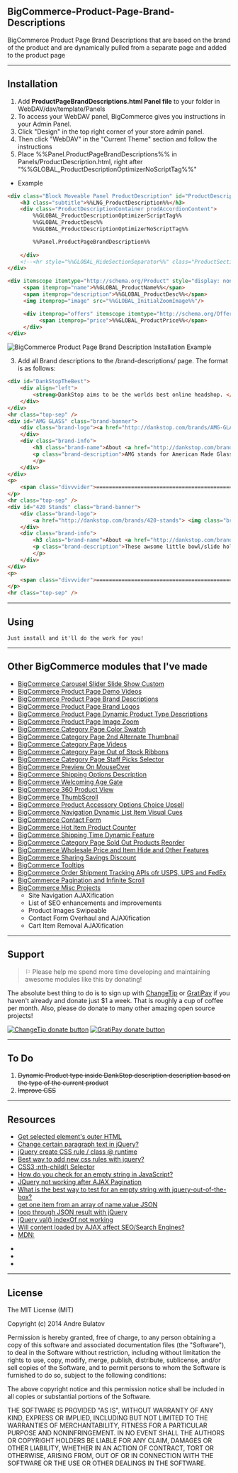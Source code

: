 ## BigCommerce-Product-Page-Brand-Descriptions

BigCommerce Product Page Brand Descriptions that are based on the brand of the product and are dynamically pulled from a separate page and added to the product page

------------------------------------------------------------------------------------

## Installation

1. Add **ProductPageBrandDescriptions.html Panel file** to your folder in WebDAV/dav/template/Panels  
  1. To access your WebDAV panel, BigCommerce gives you instructions in your Admin Panel.  
  2. Click "Design" in the top right corner of your store admin panel.  
  3. Then click "WebDAV" in the "Current Theme" section and follow the instructions
2. Place %%Panel.ProductPageBrandDescriptions%% in Panels/ProductDescription.html, right after "%%GLOBAL_ProductDescriptionOptimizerNoScriptTag%%"
  + Example
```HTML
<div class="Block Moveable Panel ProductDescription" id="ProductDescription">
    <h3 class="subtitle">%%LNG_ProductDescription%%</h3>
    <div class="ProductDescriptionContainer prodAccordionContent">
        %%GLOBAL_ProductDescriptionOptimizerScriptTag%%
        %%GLOBAL_ProductDesc%%
        %%GLOBAL_ProductDescriptionOptimizerNoScriptTag%%

        %%Panel.ProductPageBrandDescription%%
        
    </div>
    <!--<hr style="%%GLOBAL_HideSectionSeparator%%" class="ProductSectionSeparator" />-->
</div>

<div itemscope itemtype="http://schema.org/Product" style="display: none;"> 
     <span itemprop="name">%%GLOBAL_ProductName%%</span> 
     <span itemprop="description">%%GLOBAL_ProductDesc%%</span> 
     <img itemprop="image" src="%%GLOBAL_InitialZoomImage%%"/> 

     <div itemprop="offers" itemscope itemtype="http://schema.org/Offer"> 
          <span itemprop="price">%%GLOBAL_ProductPrice%%</span> 
     </div> 
</div>  
```

![BigCommerce Product Page Brand Description Installation Example](https://raw.githubusercontent.com/iamandrebulatov/BC-Product-Page-Brand-Descriptions/master/BC%20Product%20Page%20Brand%20Description%20Installation%20-%20Screen%20Shot%202015-02-28%20at%208.22.30%20PM.png "BigCommerce Product Page Brand Description Installation Example")



3. Add all Brand descriptions to the /brand-descriptions/ page.  The format is as follows:
```HTML
<div id="DankStopTheBest">
    <div align="left">
    	<strong>DankStop aims to be the worlds best online headshop. </strong>
    </div>
</div>
<hr class="top-sep" />
<div id="AMG GLASS" class="brand-banner">
    <div class="brand-logo"><a href="http://dankstop.com/brands/AMG-GLASS.html"> <img class="brand-image" src="http://cdn6.bigcommerce.com/s-ss4br/product_images/w/amglogo_1412039908__85126.jpg" alt="AMG Glass" height="100" /></a>
    </div>
    <div class="brand-info">
    	<h3 class="brand-name">About <a href="http://dankstop.com/brands/AMG-GLASS.html">AMG Glass</a></h3>
        <p class="brand-description">AMG stands for American Made Glass, and they stay true to the name. Their glass water pipes, concentrate rigs, and bubblers are all made out of thick borosilicate glass right here in the USA. Want an AMG product customized? Contact us by phone or email for to order an AMG piece in a style or color you don't see here. <a href="http://dankstop.com/brands/AMG-GLASS.html">Learn more about AMG Glass...</a>
        </p>
    </div>
</div>
<p>
	<span class="divvvider">===============================================================</span>
</p>
<hr class="top-sep" />
<div id="420 Stands" class="brand-banner">
    <div class="brand-logo">
    	<a href="http://dankstop.com/brands/420-stands"> <img class="brand-image" src="http://cdn6.bigcommerce.com/s-ss4br/product_images/h/420standslogo_1412039891__12902.png" alt="420 Stands" height="100" /></a>
    </div>
    <div class="brand-info">
	    <h3 class="brand-name">About <a href="http://dankstop.com/brands/420-stands">420 Stands</a></h3>
        <p class="brand-description">These awsome little bowl/slide holders will prevent that awful feeling of dropping a freshly packed slide on the ground. We've all been there, and the guys at 420Stands decided to do something about it. Made in a basement in California using a 3d Printer, these guys put their blood sweat and tears into individually printing each stand. Rest your dabber on the stand between hits to keep it from getting lint anall kinds of junk stuck to it. All 420 Stands are handmade and are uniquely different with naturally occurring bubbles and imperfections. While we think this makes them even more awesome, beauty is in the eye of the beholder. If you receive a stand you are not 100% happy with for whatever reason just contact us and we will take care of it. Return your stand within thirty (30) days and we will gladly exchange it for another color, size, or model. <a href="http://dankstop.com/brands/420-stands">Learn more about 420 Stands...</a>
        </p>
    </div>
</div>
<p>
	<span class="divvvider">===============================================================</span>
</p>
<hr class="top-sep" />
```


------------------------------------------------------------------------------------

## Using


    Just install and it'll do the work for you!

------------------------------------------------------------------------------------

## Other BigCommerce modules that I've made

* [BigCommerce Carousel Slider Slide Show Custom](https://github.com/iamandrebulatov/BC-Carousel-Slider-Slide-Show-Custom)
* [BigCommerce Product Page Demo Videos](https://github.com/iamandrebulatov/BigCommerce-Product-Page-Demo-Videos)
* [BigCommerce Product Page Brand Descriptions](https://github.com/iamandrebulatov/BigCommerce-Product-Page-Brand-Descriptions)
* [BigCommerce Product Page Brand Logos](https://github.com/iamandrebulatov/BigCommerce-Product-Page-Brand-Logos)
* [BigCommerce Product Page Dynamic Product Type Descriptions](https://github.com/iamandrebulatov/BC-Product-Page-Dynamic-Product-Type-Descriptions)
* [BigCommerce Product Page Image Zoom](https://github.com/iamandrebulatov/BC-Product-Page-Image-Zoom)
* [BigCommerce Category Page Color Swatch](https://github.com/iamandrebulatov/BigCommerce-Color-Swatch-On-Category)
* [BigCommerce Category Page 2nd Alternate Thumbnail](https://github.com/iamandrebulatov/BigCommerce-Category-Pages-2nd-Alternate-Thumbnail)
* [BigCommerce Category Page Videos](https://github.com/iamandrebulatov/BigCommerce-Category-Page-Demo-Videos)
* [BigCommerce Category Page Out of Stock Ribbons](https://github.com/iamandrebulatov/BigCommerce-Out-of-Stock-Category-Items)
* [BigCommerce Category Page Staff Picks Selector](https://github.com/iamandrebulatov/BC-Staff-Picks-Selector)
* [BigCommerce Preview On MouseOver](https://github.com/iamandrebulatov/BC-Preview-On-MouseOver)
* [BigCommerce Shipping Options Description](https://github.com/iamandrebulatov/BC-Shipping-Options-Descriptions)
* [BigCommerce Welcoming Age Gate](https://github.com/iamandrebulatov/BC-Welcoming-Age-Gate)
* [BigCommerce 360 Product View](https://github.com/iamandrebulatov/BC-360-Product-View)
* [BigCommerce ThumbScroll](https://github.com/iamandrebulatov/BC-ThumbScroll)
* [BigCommerce Product Accessory Options Choice Upsell](https://github.com/iamandrebulatov/BC-Product-Accessory-Options-Choice-Upsell)
* [BigCommerce Navigation Dynamic List Item Visual Cues](https://github.com/iamandrebulatov/BC-Nav-Dynamic-List-Item-Visual-Cues)
* [BigCommerce Contact Form](https://github.com/iamandrebulatov/BC-Contact-Form)
* [BigCommerce Hot Item Product Counter](https://github.com/iamandrebulatov/BC-Hot-Item-Product-Counter)
* [BigCommerce Shipping Time Dynamic Feature](https://github.com/iamandrebulatov/BC-Product-Shipping-Time-Dynamic)
* [BigCommerce Category Page Sold Out Products Reorder](https://github.com/iamandrebulatov/BC-Category-Push-Sold-Out-Products-to-Bottom)
* [BigCommerce Wholesale Price and Item Hide and Other Features](https://github.com/iamandrebulatov/BC-Wholesale-Price-and-Item-Hide)
* [BigCommerce Sharing Savings Discount](https://github.com/iamandrebulatov/BC-Sharing-Savings-Discount)
* [BigCommerce Tooltips](https://github.com/iamandrebulatov/BC-Tooltips)
* [BigCommerce Order Shipment Tracking APIs ofr USPS, UPS and FedEx](https://github.com/iamandrebulatov/BC-Order-Shipping-Tracking)
* [BigCommerce Pagination and Infinite Scroll](https://github.com/iamandrebulatov/BC-Category-Pagination)
* [BigCommerce Misc Projects](https://github.com/iamandrebulatov/BigCommerce-Projects) 
  * Site Navigation AJAXification
  * List of SEO enhancements and improvements
  * Product Images Swipeable
  * Contact Form Overhaul and AJAXification
  * Cart Item Removal AJAXification


------------------------------------------------------------------------------------


## Support

> ⚐ Please help me spend more time developing and maintaining awesome modules like this by donating!

The absolute best thing to do is to sign up with [ChangeTip](//changetip.com) or [GratiPay](//gratipay.com) if you haven't already and donate just $1 a week. That is roughly a cup of coffee per month. Also, please do donate to many other amazing open source projects!

[![ChangeTip donate button](http://andrebulatov.com/wp-content/uploads/tipme_button.png)](//www.changetip.com/tipme/andre.bulatov/ "Donate once-off to this project using ChangeTip")
[![GratiPay donate button](http://andrebulatov.com/wp-content/uploads/gratipay-button.png)](//www.gratipay.com/andrebulatov/ "Donate once-off to this project using GratiPay")


------------------------------------------------------------------------------------


To Do
-----
1. ~~Dynamic Product type inside DankStop description description based on the type of the current product~~  
2. ~~Improve CSS~~   


------------------------------------------------------------------------------------


## Resources

- [Get selected element's outer HTML](http://stackoverflow.com/questions/2419749/get-selected-elements-outer-html)  
- [Change certain paragraph text in jQuery?](http://stackoverflow.com/questions/10256795/change-certain-paragraph-text-in-jquery)  
- [jQuery create CSS rule / class @ runtime](http://stackoverflow.com/questions/1212500/jquery-create-css-rule-class-runtime/2076345#2076345)  
- [Best way to add new css rules with jquery?](http://stackoverflow.com/questions/14136042/best-way-to-add-new-css-rules-with-jquery)  
- [CSS3 :nth-child() Selector](http://www.w3schools.com/cssref/sel_nth-child.asp)  
- [How do you check for an empty string in JavaScript?](http://stackoverflow.com/questions/154059/how-do-you-check-for-an-empty-string-in-javascript)  
- [JQuery not working after AJAX Pagination](http://stackoverflow.com/questions/4831408/jquery-not-working-after-ajax-pagination?rq=1)  
- [What is the best way to test for an empty string with jquery-out-of-the-box?](http://stackoverflow.com/questions/1812245/what-is-the-best-way-to-test-for-an-empty-string-with-jquery-out-of-the-box)  
- [get one item from an array of name,value JSON](http://stackoverflow.com/questions/7075485/get-one-item-from-an-array-of-name-value-json)
- [loop through JSON result with jQuery](http://stackoverflow.com/questions/2041497/loop-through-json-result-with-jquery)
- [jQuery val() indexOf not working](http://stackoverflow.com/questions/7615719/jquery-val-indexof-not-working)
- [Will content loaded by AJAX affect SEO/Search Engines?](http://stackoverflow.com/questions/3084003/will-content-loaded-by-ajax-affect-seo-search-engines)
- [MDN: <dl>](https://developer.mozilla.org/en-US/docs/Web/HTML/Element/dl)
- []()
- []()
- []()

------------------------------------------------------------------------------------


## License

The MIT License (MIT)

Copyright (c) 2014 Andre Bulatov

Permission is hereby granted, free of charge, to any person obtaining a copy
of this software and associated documentation files (the "Software"), to deal
in the Software without restriction, including without limitation the rights
to use, copy, modify, merge, publish, distribute, sublicense, and/or sell
copies of the Software, and to permit persons to whom the Software is
furnished to do so, subject to the following conditions:

The above copyright notice and this permission notice shall be included in
all copies or substantial portions of the Software.

THE SOFTWARE IS PROVIDED "AS IS", WITHOUT WARRANTY OF ANY KIND, EXPRESS OR
IMPLIED, INCLUDING BUT NOT LIMITED TO THE WARRANTIES OF MERCHANTABILITY,
FITNESS FOR A PARTICULAR PURPOSE AND NONINFRINGEMENT. IN NO EVENT SHALL THE
AUTHORS OR COPYRIGHT HOLDERS BE LIABLE FOR ANY CLAIM, DAMAGES OR OTHER
LIABILITY, WHETHER IN AN ACTION OF CONTRACT, TORT OR OTHERWISE, ARISING FROM,
OUT OF OR IN CONNECTION WITH THE SOFTWARE OR THE USE OR OTHER DEALINGS IN
THE SOFTWARE.
